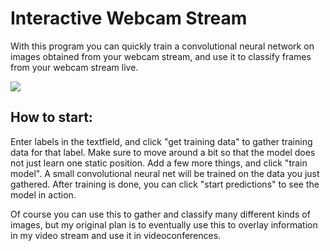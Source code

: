 # Interactive Webcam Stream

With this program you can quickly train a convolutional neural network on images obtained from your webcam stream, and use it to classify frames from your webcam stream live.

![](example.gif)

## How to start:
Enter labels in the textfield, and click "get training data" to gather training data for that label. Make sure to move around a bit so that the model does not just learn one static position.
Add a few more things, and click "train model". A small convolutional neural net will be trained on the data you just gathered.
After training is done, you can click "start predictions" to see the model in action.

Of course you can use this to gather and classify many different kinds of images, but my original plan is to eventually use this to overlay information in my video stream and use it in videoconferences.